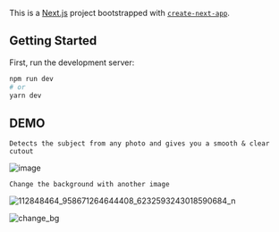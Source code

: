 This is a [Next.js](https://nextjs.org/) project bootstrapped with [`create-next-app`](https://github.com/vercel/next.js/tree/canary/packages/create-next-app).

## Getting Started

First, run the development server:

```bash
npm run dev
# or
yarn dev
```
## DEMO
``` Detects the subject from any photo and gives you a smooth & clear cutout ```

![image](https://user-images.githubusercontent.com/72726598/174092963-bd3fe7ef-11ac-4fb4-9b4f-dc66c89172c5.png)

``` Change the background with another image ```

![112848464_958671264644408_6232593243018590684_n](https://user-images.githubusercontent.com/72726598/174645932-0a8bb9f4-3c19-49ec-898c-60adc811f9d6.jpg)

![change_bg](https://user-images.githubusercontent.com/72726598/174645961-714e2569-5fcf-43cf-9611-5cf1a4b6c626.png)




